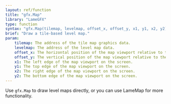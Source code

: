 ```yaml
---
layout: ref/function
title: "gfx.Map"
library: "LameGFX"
type: function
syntax: "gfx.Map(tilemap, levelmap, offset_x, offset_y, x1, y1, x2, y2)"
brief: "Draw a tile-based level map."
param:
    tilemap: The address of the tile map graphics data.
    levelmap: The address of the level map data. 
    offset_x: The horizontal position of the map viewport relative to the origin. 
    offset_y: The vertical position of the map viewport relative to the origin. 
    x1: The left edge of the map viewport on the screen.
    y1: The top edge of the map viewport on the screen.
    x2: The right edge of the map viewport on the screen.
    y2: The bottom edge of the map viewport on the screen.
---
```


Use `gfx.Map` to draw level maps directly, or you can use LameMap 
for more functionality.
